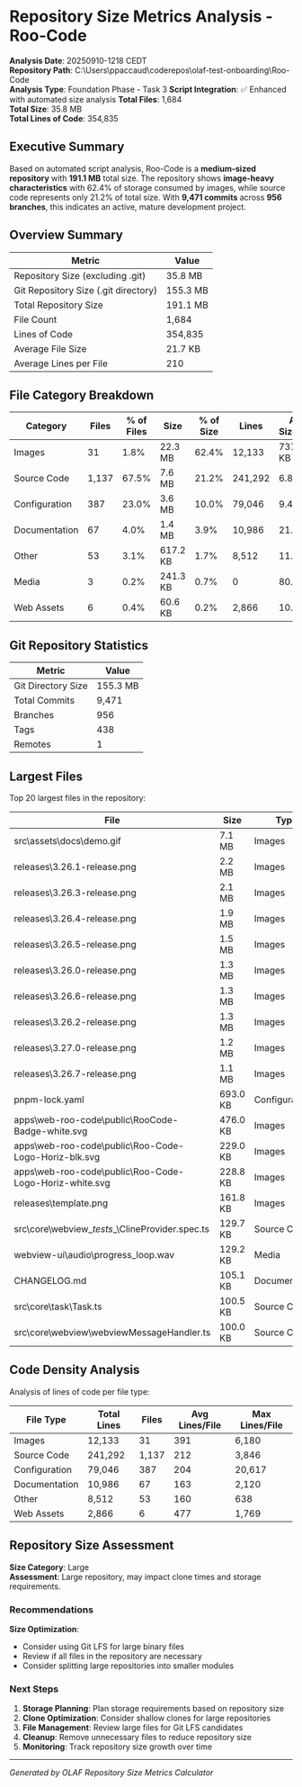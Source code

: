 # Repository Size Metrics Analysis - Roo-Code

**Analysis Date**: 20250910-1218 CEDT  
**Repository Path**: C:\Users\ppaccaud\coderepos\olaf-test-onboarding\Roo-Code  
**Analysis Type**: Foundation Phase - Task 3
**Script Integration**: ✅ Enhanced with automated size analysis
**Total Files**: 1,684  
**Total Size**: 35.8 MB  
**Total Lines of Code**: 354,835

## Executive Summary
Based on automated script analysis, Roo-Code is a **medium-sized repository** with **191.1 MB** total size. The repository shows **image-heavy characteristics** with 62.4% of storage consumed by images, while source code represents only 21.2% of total size. With **9,471 commits** across **956 branches**, this indicates an active, mature development project.

## Overview Summary

| Metric | Value |
|--------|-------|
| Repository Size (excluding .git) | 35.8 MB |
| Git Repository Size (.git directory) | 155.3 MB |
| Total Repository Size | 191.1 MB |
| File Count | 1,684 |
| Lines of Code | 354,835 |
| Average File Size | 21.7 KB |
| Average Lines per File | 210 |

## File Category Breakdown

| Category | Files | % of Files | Size | % of Size | Lines | Avg Size/File |
|----------|-------|------------|------|-----------|-------|---------------|
| Images | 31 | 1.8% | 22.3 MB | 62.4% | 12,133 | 737.5 KB |
| Source Code | 1,137 | 67.5% | 7.6 MB | 21.2% | 241,292 | 6.8 KB |
| Configuration | 387 | 23.0% | 3.6 MB | 10.0% | 79,046 | 9.4 KB |
| Documentation | 67 | 4.0% | 1.4 MB | 3.9% | 10,986 | 21.5 KB |
| Other | 53 | 3.1% | 617.2 KB | 1.7% | 8,512 | 11.6 KB |
| Media | 3 | 0.2% | 241.3 KB | 0.7% | 0 | 80.4 KB |
| Web Assets | 6 | 0.4% | 60.6 KB | 0.2% | 2,866 | 10.1 KB |

## Git Repository Statistics

| Metric | Value |
|--------|-------|
| Git Directory Size | 155.3 MB |
| Total Commits | 9,471 |
| Branches | 956 |
| Tags | 438 |
| Remotes | 1 |

## Largest Files

Top 20 largest files in the repository:

| File | Size | Type | Lines |
|------|------|------|-------|
| src\assets\docs\demo.gif | 7.1 MB | Images | Binary |
| releases\3.26.1-release.png | 2.2 MB | Images | Binary |
| releases\3.26.3-release.png | 2.1 MB | Images | Binary |
| releases\3.26.4-release.png | 1.9 MB | Images | Binary |
| releases\3.26.5-release.png | 1.5 MB | Images | Binary |
| releases\3.26.0-release.png | 1.3 MB | Images | Binary |
| releases\3.26.6-release.png | 1.3 MB | Images | Binary |
| releases\3.26.2-release.png | 1.3 MB | Images | Binary |
| releases\3.27.0-release.png | 1.2 MB | Images | Binary |
| releases\3.26.7-release.png | 1.1 MB | Images | Binary |
| pnpm-lock.yaml | 693.0 KB | Configuration | 20,617 |
| apps\web-roo-code\public\RooCode-Badge-white.svg | 476.0 KB | Images | 6,180 |
| apps\web-roo-code\public\Roo-Code-Logo-Horiz-blk.svg | 229.0 KB | Images | 2,971 |
| apps\web-roo-code\public\Roo-Code-Logo-Horiz-white.svg | 228.8 KB | Images | 2,965 |
| releases\template.png | 161.8 KB | Images | Binary |
| src\core\webview\__tests__\ClineProvider.spec.ts | 129.7 KB | Source Code | 3,846 |
| webview-ui\audio\progress_loop.wav | 129.2 KB | Media | Binary |
| CHANGELOG.md | 105.1 KB | Documentation | 2,120 |
| src\core\task\Task.ts | 100.5 KB | Source Code | 2,901 |
| src\core\webview\webviewMessageHandler.ts | 100.0 KB | Source Code | 3,002 |

## Code Density Analysis

Analysis of lines of code per file type:

| File Type | Total Lines | Files | Avg Lines/File | Max Lines/File |
|-----------|-------------|-------|----------------|----------------|
| Images | 12,133 | 31 | 391 | 6,180 |
| Source Code | 241,292 | 1,137 | 212 | 3,846 |
| Configuration | 79,046 | 387 | 204 | 20,617 |
| Documentation | 10,986 | 67 | 163 | 2,120 |
| Other | 8,512 | 53 | 160 | 638 |
| Web Assets | 2,866 | 6 | 477 | 1,769 |

## Repository Size Assessment

**Size Category**: Large  
**Assessment**: Large repository, may impact clone times and storage requirements.

### Recommendations


**Size Optimization**:
- Consider using Git LFS for large binary files
- Review if all files in the repository are necessary
- Consider splitting large repositories into smaller modules


### Next Steps

1. **Storage Planning**: Plan storage requirements based on repository size
2. **Clone Optimization**: Consider shallow clones for large repositories  
3. **File Management**: Review large files for Git LFS candidates
4. **Cleanup**: Remove unnecessary files to reduce repository size
5. **Monitoring**: Track repository size growth over time

---
*Generated by OLAF Repository Size Metrics Calculator*
